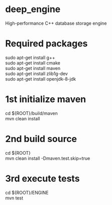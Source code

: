 # deep_engine
High-performance C++ database storage engine

# Required packages
sudo apt-get install g++ <br />
sudo apt-get install cmake <br />
sudo apt-get install maven <br />
sudo apt-get install zlib1g-dev <br />
sudo apt-get install openjdk-8-jdk

# 1st initialize maven
cd ${ROOT}/build/maven <br />
mvn clean install

# 2nd build source
cd ${ROOT} <br />
mvn clean install -Dmaven.test.skip=true

# 3rd execute tests
cd ${ROOT}/ENGINE <br />
mvn test
